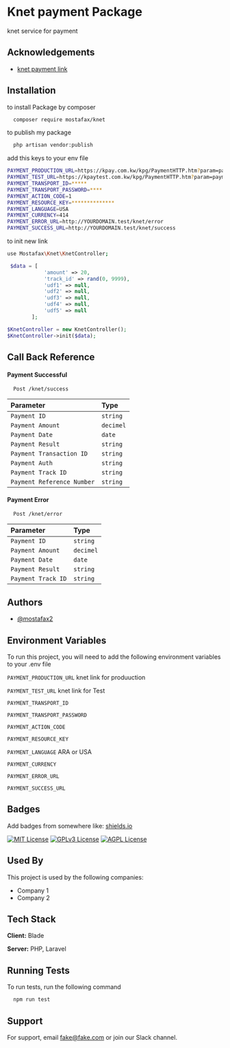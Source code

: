 
# Knet payment Package

knet service for payment


## Acknowledgements

 - [knet payment link ](hhttps://www.knet.com.kw/)



## Installation



to install Package by composer

```bash
  composer require mostafax/knet
```

to publish my package

```bash
  php artisan vendor:publish 
```

add this keys to your env file

```bash
PAYMENT_PRODUCTION_URL=https://kpay.com.kw/kpg/PaymentHTTP.htm?param=paymentInit
PAYMENT_TEST_URL=https://kpaytest.com.kw/kpg/PaymentHTTP.htm?param=paymentInit
PAYMENT_TRANSPORT_ID=*****
PAYMENT_TRANSPORT_PASSWORD=****
PAYMENT_ACTION_CODE=1
PAYMENT_RESOURCE_KEY=**************
PAYMENT_LANGUAGE=USA
PAYMENT_CURRENCY=414
PAYMENT_ERROR_URL=http://YOURDOMAIN.test/knet/error
PAYMENT_SUCCESS_URL=http://YOURDOMAIN.test/knet/success
```


to init new link  

```bash
use Mostafax\Knet\KnetController;
```
```php
 $data = [
            'amount' => 20,
            'track_id' => rand(0, 9999),
            'udf1' => null,
            'udf2' => null,
            'udf3' => null,
            'udf4' => null,
            'udf5' => null
        ];
```
```php
$KnetController = new KnetController();
$KnetController->init($data);
``` 
## Call Back Reference

####  Payment Successful 

```http
  Post /knet/success
```

| Parameter | Type     |  
| :-------- | :------- | 
| `Payment ID` | `string` |  
| `Payment Amount` | `decimel` | 
| `Payment Date` | `date` | 
| `Payment Result` | `string` | 
| `Payment Transaction ID` | `string` | 
| `Payment Auth` | `string` | 
| `Payment Track ID` | `string` | 
| `Payment Reference Number` | `string` | 

 
####  Payment Error 

```http
  Post /knet/error
```

| Parameter | Type     |  
| :-------- | :------- | 
| `Payment ID` | `string` |  
| `Payment Amount` | `decimel` | 
| `Payment Date` | `date` | 
| `Payment Result` | `string` |   
| `Payment Track ID` | `string` |  

## Authors

- [@mostafax2](https://github.com/mostafax2)


## Environment Variables

To run this project, you will need to add the following environment variables to your .env file

`PAYMENT_PRODUCTION_URL`  knet link for produuction

`PAYMENT_TEST_URL`  knet link for Test

`PAYMENT_TRANSPORT_ID` 

`PAYMENT_TRANSPORT_PASSWORD`

`PAYMENT_ACTION_CODE`

`PAYMENT_RESOURCE_KEY`

`PAYMENT_LANGUAGE` ARA or USA

`PAYMENT_CURRENCY` 

`PAYMENT_ERROR_URL`

`PAYMENT_SUCCESS_URL`

 
## Badges

Add badges from somewhere like: [shields.io](https://shields.io/)

[![MIT License](https://img.shields.io/badge/License-MIT-green.svg)](https://choosealicense.com/licenses/mit/)
[![GPLv3 License](https://img.shields.io/badge/License-GPL%20v3-yellow.svg)](https://opensource.org/licenses/)
[![AGPL License](https://img.shields.io/badge/license-AGPL-blue.svg)](http://www.gnu.org/licenses/agpl-3.0)


## Used By

This project is used by the following companies:

- Company 1
- Company 2


## Tech Stack

**Client:** Blade

**Server:** PHP, Laravel


## Running Tests

To run tests, run the following command

```bash
  npm run test
```


## Support

For support, email fake@fake.com or join our Slack channel.

